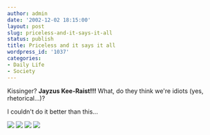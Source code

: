 ```yaml
---
author: admin
date: '2002-12-02 18:15:00'
layout: post
slug: priceless-and-it-says-it-all
status: publish
title: Priceless and it says it all
wordpress_id: '1037'
categories:
- Daily Life
- Society
---
```

Kissinger? <strong>Jayzus Kee-Raist!!!</strong> What, do they think we're idiots (yes, rhetorical...)?

I couldn't do it better than this...

<img src="http://www.mnftiu.cc/mnftiu.cc/images/war.101.gif" />
<img src="http://www.mnftiu.cc/mnftiu.cc/images/war.102.gif" />
<img src="http://www.mnftiu.cc/mnftiu.cc/images/war.103.gif" />
<img src="http://www.mnftiu.cc/mnftiu.cc/images/war.104.gif" />
